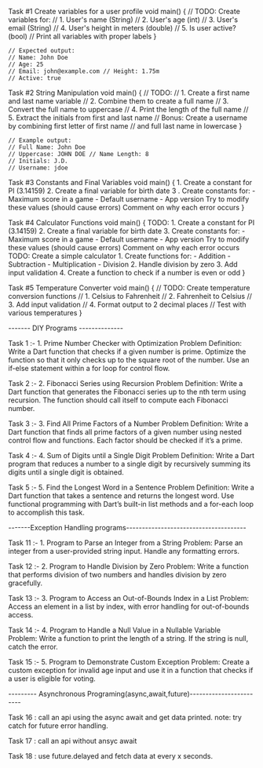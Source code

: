 Task #1 Create variables for a user profile
    void main() {
    // TODO: Create variables for:
    // 1. User's name (String)
    // 2. User's age (int)
    // 3. User's email (String)
    // 4. User's height in meters (double) // 5. Is user active? (bool)
    // Print all variables with proper labels
    }

    // Expected output:
    // Name: John Doe
    // Age: 25
    // Email: john@example.com // Height: 1.75m
    // Active: true


Task #2 String Manipulation
    void main() {
    // TODO:
    // 1. Create a first name and last name variable // 2. Combine them to create a full name
    // 3. Convert the full name to uppercase
    // 4. Print the length of the full name
    // 5. Extract the initials from first and last name
    // Bonus: Create a username by combining first letter of first name
    // and full last name in lowercase }

    
    // Example output:
    // Full Name: John Doe
    // Uppercase: JOHN DOE // Name Length: 8
    // Initials: J.D.
    // Username: jdoe

Task #3 Constants and Final Variables
    void main() {
        1. Create a constant for PI (3.14159) 
        2. Create a final variable for birth date 3
        . Create constants for:
        - Maximum score in a game - Default username
        - App version
        Try to modify these values (should cause errors) Comment on why each error occurs
    }

Task #4 Calculator Functions
    void main() {
        TODO:
        1. Create a constant for PI (3.14159) 2. Create a final variable for birth date 3. Create constants for:
        - Maximum score in a game - Default username
        - App version
        Try to modify these values (should cause errors) Comment on why each error occurs
        TODO: Create a simple calculator 1. Create functions for:
        - Addition
        - Subtraction
        - Multiplication - Division
        2. Handle division by zero
        3. Add input validation
        4. Create a function to check if a number is even or odd
    }


Task #5 Temperature Converter
    void main() {
    // TODO: Create temperature conversion functions // 1. Celsius to Fahrenheit
    // 2. Fahrenheit to Celsius
    // 3. Add input validation
    // 4. Format output to 2 decimal places
    // Test with various temperatures }

------- DIY Programs --------------

Task 1 :-
    1. Prime Number Checker with Optimization
    Problem Definition:
    Write a Dart function that checks if a given number is prime. Optimize the function so that it only checks up to the square root of the number. Use an if-else statement within a for loop for control flow.

Task 2 :-
    2. Fibonacci Series using Recursion
    Problem Definition:
    Write a Dart function that generates the Fibonacci series up to the nth term using recursion. The function should call itself to compute each Fibonacci number.

Task 3 :-
    3. Find All Prime Factors of a Number
    Problem Definition:
    Write a Dart function that finds all prime factors of a given number using nested control flow and functions. Each factor should be checked if it’s a prime.

Task 4 :-
    4. Sum of Digits until a Single Digit
    Problem Definition:
    Write a Dart program that reduces a number to a single digit by recursively summing its digits until a single digit is obtained.

Task 5 :-
    5. Find the Longest Word in a Sentence
    Problem Definition:
    Write a Dart function that takes a sentence and returns the longest word. Use functional programming with Dart’s built-in list methods and a for-each loop to accomplish this task.

-------Exception Handling programs--------------------------------------

Task 11 :-
    1. Program to Parse an Integer from a String
    Problem: Parse an integer from a user-provided string input. Handle any formatting errors.

Task 12 :-
    2. Program to Handle Division by Zero
    Problem: Write a function that performs division of two numbers and handles division by zero gracefully.

Task 13 :-
    3. Program to Access an Out-of-Bounds Index in a List
    Problem: Access an element in a list by index, with error handling for out-of-bounds access.

Task 14 :-
    4. Program to Handle a Null Value in a Nullable Variable    
    Problem: Write a function to print the length of a string. If the string is null, catch the error.

Task 15 :-
    5. Program to Demonstrate Custom Exception
    Problem: Create a custom exception for invalid age input and use it in a function that checks if a user is eligible for voting.

--------- Asynchronous Programing(async,await,future)------------------------

Task 16 : call an api using the async await and get data printed. note: try catch for future error handling.

Task 17 : call an api without ansyc await 

Task 18 : use future.delayed and fetch data at every x seconds.

